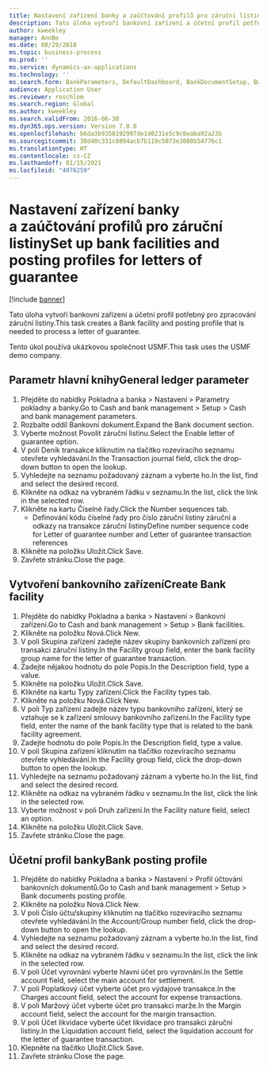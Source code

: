 ```yaml
---
title: Nastavení zařízení banky a zaúčtování profilů pro záruční listiny
description: Tato úloha vytvoří bankovní zařízení a účetní profil potřebný pro zpracování záruční listiny.
author: kweekley
manager: AnnBe
ms.date: 08/29/2018
ms.topic: business-process
ms.prod: ''
ms.service: dynamics-ax-applications
ms.technology: ''
ms.search.form: BankParameters, DefaultDashboard, BankDocumentSetup, BankDocumentPosting
audience: Application User
ms.reviewer: roschlom
ms.search.region: Global
ms.author: kweekley
ms.search.validFrom: 2016-06-30
ms.dyn365.ops.version: Version 7.0.0
ms.openlocfilehash: b6da3b9358192997de1d0231e5c9c8eaba92a23b
ms.sourcegitcommit: 38d40c331c8894acb7b119c5073e3088b54776c1
ms.translationtype: HT
ms.contentlocale: cs-CZ
ms.lasthandoff: 01/15/2021
ms.locfileid: "4976259"
---
```

# <a name="set-up-bank-facilities-and-posting-profiles-for-letters-of-guarantee"></a><span data-ttu-id="70083-103">Nastavení zařízení banky a zaúčtování profilů pro záruční listiny</span><span class="sxs-lookup"><span data-stu-id="70083-103">Set up bank facilities and posting profiles for letters of guarantee</span></span>

[!include [banner](../../includes/banner.md)]

<span data-ttu-id="70083-104">Tato úloha vytvoří bankovní zařízení a účetní profil potřebný pro zpracování záruční listiny.</span><span class="sxs-lookup"><span data-stu-id="70083-104">This task creates a Bank facility and posting profile that is needed to process a letter of guarantee.</span></span>



<span data-ttu-id="70083-105">Tento úkol používá ukázkovou společnost USMF.</span><span class="sxs-lookup"><span data-stu-id="70083-105">This task uses the USMF demo company.</span></span> 




## <a name="general-ledger-parameter"></a><span data-ttu-id="70083-106">Parametr hlavní knihy</span><span class="sxs-lookup"><span data-stu-id="70083-106">General ledger parameter</span></span>
1. <span data-ttu-id="70083-107">Přejděte do nabídky Pokladna a banka > Nastavení > Parametry pokladny a banky.</span><span class="sxs-lookup"><span data-stu-id="70083-107">Go to Cash and bank management > Setup > Cash and bank management parameters.</span></span>
2. <span data-ttu-id="70083-108">Rozbalte oddíl Bankovní dokument.</span><span class="sxs-lookup"><span data-stu-id="70083-108">Expand the Bank document section.</span></span>
3. <span data-ttu-id="70083-109">Vyberte možnost Povolit záruční listinu.</span><span class="sxs-lookup"><span data-stu-id="70083-109">Select the Enable letter of guarantee option.</span></span>
4. <span data-ttu-id="70083-110">V poli Deník transakce kliknutím na tlačítko rozevíracího seznamu otevřete vyhledávání.</span><span class="sxs-lookup"><span data-stu-id="70083-110">In the Transaction journal field, click the drop-down button to open the lookup.</span></span>
5. <span data-ttu-id="70083-111">Vyhledejte na seznamu požadovaný záznam a vyberte ho.</span><span class="sxs-lookup"><span data-stu-id="70083-111">In the list, find and select the desired record.</span></span>
6. <span data-ttu-id="70083-112">Klikněte na odkaz na vybraném řádku v seznamu.</span><span class="sxs-lookup"><span data-stu-id="70083-112">In the list, click the link in the selected row.</span></span>
7. <span data-ttu-id="70083-113">Klikněte na kartu Číselné řady.</span><span class="sxs-lookup"><span data-stu-id="70083-113">Click the Number sequences tab.</span></span>
    * <span data-ttu-id="70083-114">Definování kódu číselné řady pro číslo záruční listiny záruční a odkazy na transakce záruční listiny</span><span class="sxs-lookup"><span data-stu-id="70083-114">Define number sequence code for Letter of guarantee number and Letter of guarantee transaction references</span></span>  
8. <span data-ttu-id="70083-115">Klikněte na položku Uložit.</span><span class="sxs-lookup"><span data-stu-id="70083-115">Click Save.</span></span>
9. <span data-ttu-id="70083-116">Zavřete stránku.</span><span class="sxs-lookup"><span data-stu-id="70083-116">Close the page.</span></span>

## <a name="create-bank-facility"></a><span data-ttu-id="70083-117">Vytvoření bankovního zařízení</span><span class="sxs-lookup"><span data-stu-id="70083-117">Create Bank facility</span></span>
1. <span data-ttu-id="70083-118">Přejděte do nabídky Pokladna a banka > Nastavení > Bankovní zařízení.</span><span class="sxs-lookup"><span data-stu-id="70083-118">Go to Cash and bank management > Setup > Bank facilities.</span></span>
2. <span data-ttu-id="70083-119">Klikněte na položku Nová.</span><span class="sxs-lookup"><span data-stu-id="70083-119">Click New.</span></span>
3. <span data-ttu-id="70083-120">V poli Skupina zařízení zadejte název skupiny bankovních zařízení pro transakci záruční listiny.</span><span class="sxs-lookup"><span data-stu-id="70083-120">In the Facility group field, enter the bank facility group name for the letter of guarantee transaction.</span></span>
4. <span data-ttu-id="70083-121">Zadejte nějakou hodnotu do pole Popis.</span><span class="sxs-lookup"><span data-stu-id="70083-121">In the Description field, type a value.</span></span>
5. <span data-ttu-id="70083-122">Klikněte na položku Uložit.</span><span class="sxs-lookup"><span data-stu-id="70083-122">Click Save.</span></span>
6. <span data-ttu-id="70083-123">Klikněte na kartu Typy zařízení.</span><span class="sxs-lookup"><span data-stu-id="70083-123">Click the Facility types tab.</span></span>
7. <span data-ttu-id="70083-124">Klikněte na položku Nová.</span><span class="sxs-lookup"><span data-stu-id="70083-124">Click New.</span></span>
8. <span data-ttu-id="70083-125">V poli Typ zařízení zadejte název typu bankovního zařízení, který se vztahuje se k zařízení smlouvy bankovního zařízení.</span><span class="sxs-lookup"><span data-stu-id="70083-125">In the Facility type field, enter the name of the bank facility type that is related to the bank facility agreement.</span></span>
9. <span data-ttu-id="70083-126">Zadejte hodnotu do pole Popis.</span><span class="sxs-lookup"><span data-stu-id="70083-126">In the Description field, type a value.</span></span>
10. <span data-ttu-id="70083-127">V poli Skupina zařízení kliknutím na tlačítko rozevíracího seznamu otevřete vyhledávání.</span><span class="sxs-lookup"><span data-stu-id="70083-127">In the Facility group field, click the drop-down button to open the lookup.</span></span>
11. <span data-ttu-id="70083-128">Vyhledejte na seznamu požadovaný záznam a vyberte ho.</span><span class="sxs-lookup"><span data-stu-id="70083-128">In the list, find and select the desired record.</span></span>
12. <span data-ttu-id="70083-129">Klikněte na odkaz na vybraném řádku v seznamu.</span><span class="sxs-lookup"><span data-stu-id="70083-129">In the list, click the link in the selected row.</span></span>
13. <span data-ttu-id="70083-130">Vyberte možnost v poli Druh zařízení.</span><span class="sxs-lookup"><span data-stu-id="70083-130">In the Facility nature field, select an option.</span></span>
14. <span data-ttu-id="70083-131">Klikněte na položku Uložit.</span><span class="sxs-lookup"><span data-stu-id="70083-131">Click Save.</span></span>
15. <span data-ttu-id="70083-132">Zavřete stránku.</span><span class="sxs-lookup"><span data-stu-id="70083-132">Close the page.</span></span>

## <a name="bank-posting-profile"></a><span data-ttu-id="70083-133">Účetní profil banky</span><span class="sxs-lookup"><span data-stu-id="70083-133">Bank posting profile</span></span>
1. <span data-ttu-id="70083-134">Přejděte do nabídky Pokladna a banka > Nastavení > Profil účtování bankovních dokumentů.</span><span class="sxs-lookup"><span data-stu-id="70083-134">Go to Cash and bank management > Setup > Bank documents posting profile.</span></span>
2. <span data-ttu-id="70083-135">Klikněte na položku Nová.</span><span class="sxs-lookup"><span data-stu-id="70083-135">Click New.</span></span>
3. <span data-ttu-id="70083-136">V poli Číslo účtu/skupiny kliknutím na tlačítko rozevíracího seznamu otevřete vyhledávání.</span><span class="sxs-lookup"><span data-stu-id="70083-136">In the Account/Group number field, click the drop-down button to open the lookup.</span></span>
4. <span data-ttu-id="70083-137">Vyhledejte na seznamu požadovaný záznam a vyberte ho.</span><span class="sxs-lookup"><span data-stu-id="70083-137">In the list, find and select the desired record.</span></span>
5. <span data-ttu-id="70083-138">Klikněte na odkaz na vybraném řádku v seznamu.</span><span class="sxs-lookup"><span data-stu-id="70083-138">In the list, click the link in the selected row.</span></span>
6. <span data-ttu-id="70083-139">V poli Účet vyrovnání vyberte hlavní účet pro vyrovnání.</span><span class="sxs-lookup"><span data-stu-id="70083-139">In the Settle account field, select the main account for settlement.</span></span>
7. <span data-ttu-id="70083-140">V poli Poplatkový účet vyberte účet pro výdajové transakce.</span><span class="sxs-lookup"><span data-stu-id="70083-140">In the Charges account field, select the account for expense transactions.</span></span>
8. <span data-ttu-id="70083-141">V poli Maržový účet vyberte účet pro transakci marže.</span><span class="sxs-lookup"><span data-stu-id="70083-141">In the Margin account field, select the account for the margin transaction.</span></span>
9. <span data-ttu-id="70083-142">V poli Účet likvidace vyberte účet likvidace pro transakci záruční listiny.</span><span class="sxs-lookup"><span data-stu-id="70083-142">In the Liquidation account field, select the liquidation account for the letter of guarantee transaction.</span></span> 
10. <span data-ttu-id="70083-143">Klepněte na tlačítko Uložit.</span><span class="sxs-lookup"><span data-stu-id="70083-143">Click Save.</span></span>
11. <span data-ttu-id="70083-144">Zavřete stránku.</span><span class="sxs-lookup"><span data-stu-id="70083-144">Close the page.</span></span>


